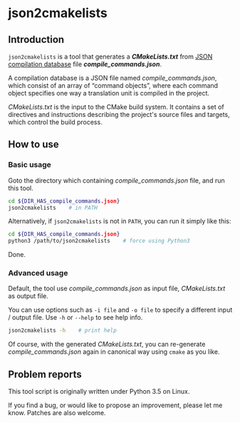 # json2cmakelists

## Introduction

`json2cmakelists` is a tool that generates a ***CMakeLists.txt*** from [JSON compilation database](http://clang.llvm.org/docs/JSONCompilationDatabase.html) file ***compile_commands.json***.

A compilation database is a JSON file named *compile_commands.json*, which consist of an array of “command objects”, where each command object specifies one way a translation unit is compiled in the project.

*CMakeLists.txt* is the input to the CMake build system. It contains a set of directives and instructions describing the project's source files and targets, which control the build process.



## How to use

### Basic usage

Goto the directory which containing *compile_commands.json* file, and run this tool.

```sh
cd ${DIR_HAS_compile_commands.json}
json2cmakelists    # in PATH
```

Alternatively, if `json2cmakelists` is not in `PATH`, you can run it simply like this:

```sh
cd ${DIR_HAS_compile_commands.json}
python3 /path/to/json2cmakelists    # force using Python3
```

Done.



### Advanced usage

Default, the tool use *compile_commands.json* as input file, *CMakeLists.txt* as output file.

You can use options such as `-i file` and `-o file` to specify a different input / output file. Use `-h` or `--help` to see help info.

```sh
json2cmakelists -h    # print help
```



Of course, with the generated *CMakeLists.txt*, you can re-generate *compile_commands.json* again in canonical way using `cmake` as you like.



## Problem reports

This tool script is originally written under Python 3.5 on Linux.

If you find a bug, or would like to propose an improvement, please let me know. Patches are also welcome.

